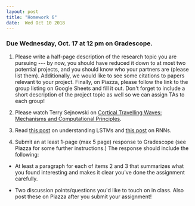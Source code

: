 ```yaml
---
layout: post
title: "Homework 6"
date:  Wed Oct 10 2018
---
```


### Due Wednesday, Oct. 17 at 12 pm on Gradescope. 

1. Please write a half-page description of the research topic you are pursuing --- by now, you should have reduced it down to at most two potential projects, and you should know who your partners are (please list them). Additionally, we would like to see some citations to papers relevant to your project. Finally, on Piazza, please follow the link to the group listing on Google Sheets and fill it out. Don't forget to include a short description of the project topic as well so we can assign TAs to each group!

2. Please watch Terry Sejnowski on [Cortical Travelling Waves: Mechanisms and Computational Principles](https://simons.berkeley.edu/talks/terry-sejnowski-3-19-18). 

3. Read [this post](http://colah.github.io/posts/2015-08-Understanding-LSTMs/) on understanding LSTMs and [this post](http://www.wildml.com/2015/09/recurrent-neural-networks-tutorial-part-1-introduction-to-rnns/) on RNNs. 

4. Submit an at least 1-page (max 5 page) response to Gradescope (see Piazza for some further instructions.) The response should include the following:

  - At least a paragraph for each of items 2 and 3 that summarizes what you found interesting and makes it clear you've done the assignment carefully.

  - Two discussion points/questions you'd like to touch on in class. Also post these on Piazza after you submit your assignment!


